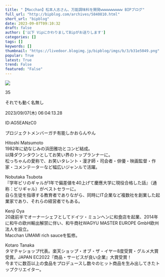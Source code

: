 ```yaml
---
title: "【Macchan】松本人志さん、万能調味料を開発wwwwwwwwww BIPブログ"
full_url: "http://bipblog.com/archives/5840810.html"
short_url: "bipblog"
date: 2023-09-07T09:10:32
draft: false
author: ['以下 VipにかわりましてBipがお送りします']
categories: []
tags: []
keywords: []
thumbnail: "https://livedoor.blogimg.jp/bipblog/imgs/b/3/b31e5049.png"
popular: True
latest: True
trend: False
featured: "False"
---
```


![](https://livedoor.blogimg.jp/bipblog/imgs/b/3/b31e5049.png)

<div><p class="ent_header" id="res_35"><p class="ent_num">35</p> <p class="ent_name">それでも動く名無し</p> <p class="ent_data">2023/09/07(木) 06:04:13.28</p> <p class="ent_id">ID:AG5EANzC0</p></p><p class="ent_body_p ent_kyocho "> プロジェクトメンバーガチ有能しかおらんやん</p> <p class="ent_body_p ent_kyocho">Hitoshi Matsumoto<br> 1982年に幼なじみの浜田雅功とコンビ結成。<br> 以降ダウンタウンとしてお笑い界のトップランナーに。<br> 松っちゃんの愛称で、お笑いタレント・漫才師・司会者・俳優・映画監督・作家・コメンテーターなど幅広いジャンルで活躍。</p> <p class="ent_body_p ent_kyocho">Nobutaka Tsubota<br> 『学年ビリのギャルが1年で偏差値を40上げて慶應大学に現役合格した話』（通称：ビリギャル）がベストセラーに。<br> 自ら生徒を指導する教育者でありながら、同時にIT企業など複数社を創業した起業家であり、それらの経営者でもある。</p> <p class="ent_body_p ent_kyocho">Kenji Oya<br> 20歳前半でオーナーシェフとしてドイツ・ミュンヘンに和食店を起業、2014年に和牛の欧州輸出解禁に伴い、和牛商社WAGYU MASTER EUROPE GmbH欧州法人を設立。<br> Macchan UMAMI rich sauceを監修。</p> <p class="ent_body_p ent_kyocho">Kotaro Tanaka<br> タマチャショップ代表。楽天ショップ・オブ・ザ・イヤー8度受賞・グルメ大賞受賞。JAPAN EC2022『商品・サービスが良い企業』大賞受賞！ <br> 今までに数百以上の食品をプロデュースし数々のヒット商品を生み出してきたトップクリエイター。 </p></div>